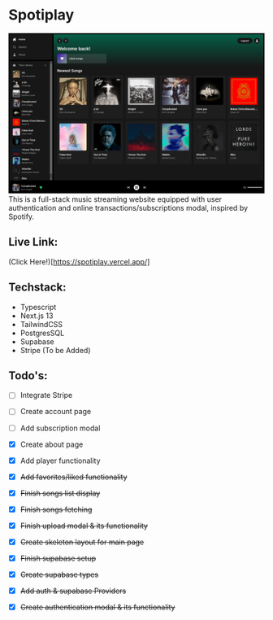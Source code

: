 # Spotiplay
![Website Thumbnail](public/images/hero.png)
This is a full-stack music streaming website equipped with user authentication and online transactions/subscriptions modal, inspired by Spotify.

## Live Link:
(Click Here!)[https://spotiplay.vercel.app/]

## Techstack:
- Typescript
- Next.js 13
- TailwindCSS
- PostgresSQL
- Supabase 
- Stripe (To be Added)

## Todo&apos;s:    
- [ ] Integrate Stripe
- [ ] Create account page
- [ ] Add subscription modal
- [x] Create about page
- [x] Add player functionality
- [x] ~~Add favorites/liked functionality~~
- [x] ~~Finish songs list display~~
- [x] ~~Finish songs fetching~~
- [x] ~~Finish upload modal & its functionality~~
- [x] ~~Create skeleton layout for main page~~
- [x] ~~Finish supabase setup~~
- [x] ~~Create supabase types~~
- [x] ~~Add auth & supabase Providers~~
- [x] ~~Create authentication modal & its functionality~~


